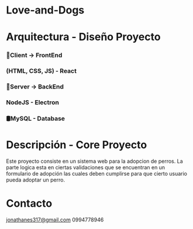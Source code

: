 # Love-and-Dogs

# Arquitectura - Diseño Proyecto

### :open_file_folder:Client → FrontEnd 
### (HTML, CSS, JS) - React

### :open_file_folder:Server → BackEnd 
### NodeJS - Electron

### :oil_drum:MySQL - Database

# Descripción - Core Proyecto

Este proyecto consiste en un sistema web para la adopcion de perros. La parte logica esta en ciertas
validaciones que se encuentran en un formulario de adopción las cuales deben cumplirse para que cierto 
usuario pueda adoptar un perro.

# Contacto
jonathanes317@gmail.com
0994778946








